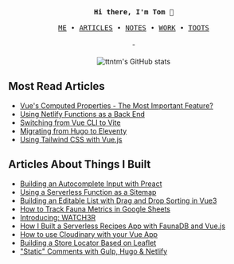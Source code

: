 <p align="center">
  <samp>
    <b>Hi there, I'm Tom</b> 🚀
    <br><br>
    <a href="https://ttntm.me">ME</a>
    &bull;
    <a href="https://ttntm.me/archive">ARTICLES</a>
    &bull;
    <a href="https://ttntm.me/notes">NOTES</a>
    &bull;
    <a href="https://ttntm.me/work">WORK</a>
    &bull;
    <a rel="me" href="https://fosstodon.org/@ttntm">TOOTS</a>
  </samp>
  <br><br>
  -
  <br><br>
  <img src="https://github-readme-stats.zohan.tech/api?username=ttntm&show_icons=true&theme=graywhite&include_all_commits=true&hide_title=true" alt="ttntm's GitHub stats">
</p>

## Most Read Articles

- [Vue's Computed Properties - The Most Important Feature?](https://ttntm.me/blog/vue-computed-properties-the-most-important-feature/)
- [Using Netlify Functions as a Back End](https://ttntm.me/blog/using-netlify-functions-as-a-backend/)
- [Switching from Vue CLI to Vite](https://ttntm.me/blog/switch-vue-cli-to-vite/)
- [Migrating from Hugo to Eleventy](https://ttntm.me/blog/migrating-from-hugo-to-eleventy/)
- [Using Tailwind CSS with Vue.js](https://ttntm.me/blog/tailwind-css-with-vuejs/)

## Articles About Things I Built

- [Building an Autocomplete Input with Preact](https://ttntm.me/blog/building-an-autocomplete-input-with-preact/)
- [Using a Serverless Function as a Sitemap](https://ttntm.me/blog/using-a-serverless-function-as-a-sitemap/)
- [Building an Editable List with Drag and Drop Sorting in Vue3](https://ttntm.me/blog/building-an-editable-list-with-drag-and-drop-sorting-in-vue3/)
- [How to Track Fauna Metrics in Google Sheets](https://ttntm.me/blog/track-fauna-metrics-google-sheets/)
- [Introducing: WATCH3R](https://ttntm.me/blog/watch3r-movie-watchlist-journal-app/)
- [How I Built a Serverless Recipes App with FaunaDB and Vue.js](https://ttntm.me/blog/serverless-recipes-app-faunadb-vuejs/)
- [How to use Cloudinary with your Vue App](https://ttntm.me/blog/how-to-use-cloudinary-with-vue-app/)
- [Building a Store Locator Based on Leaflet](https://ttntm.me/blog/store-locator-leaflet-hugo/)
- ["Static" Comments with Gulp, Hugo & Netlify](https://ttntm.me/blog/static-blog-comments-hugo/)
